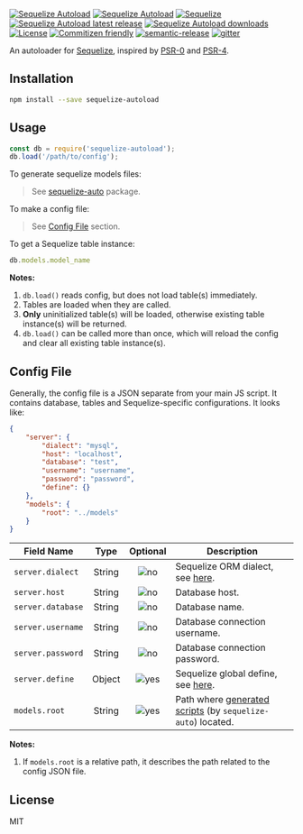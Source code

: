 [![][badge-version-npm]][npm-sequelize-autoload] [![][badge-version-node]][npm-sequelize-autoload] [![][badge-version-sequelize]][npm-sequelize] [![][badge-github-release]][github-sequelize-autoload-release] [![][badge-downloads-npm-month]][npm-sequelize-autoload] [![][badge-license]][npm-sequelize-autoload] [![][badge-commitizen-friendly]][github-commitizen] [![][badge-semantic-release]][github-semantic-release] [![][badge-gitter]][gitter]

An autoloader for [Sequelize][github-sequelize], inspired by [PSR-0][psr-0] and [PSR-4][psr-4].

## Installation
```bash
npm install --save sequelize-autoload
```

## Usage
```javascript
const db = require('sequelize-autoload');
db.load('/path/to/config');
```

To generate sequelize models files:
> See [sequelize-auto][npm-sequelize-auto] package.

To make a config file:
> See [Config File](#config-file) section.

To get a Sequelize table instance:
```javascript
db.models.model_name
```

**Notes:**

1. `db.load()` reads config, but does not load table(s) immediately.
2. Tables are loaded when they are called.
3. **Only** uninitialized table(s) will be loaded, otherwise existing table instance(s) will be returned.
4. `db.load()` can be called more than once, which will reload the config and clear all existing table instance(s).

## Config File
Generally, the config file is a JSON separate from your main JS script. It contains database, tables and Sequelize-specific configurations. It looks like:
```json
{
    "server": {
        "dialect": "mysql",
        "host": "localhost",
        "database": "test",
        "username": "username",
        "password": "password",
        "define": {}
    },
    "models": {
        "root": "../models"
    }
}
```

| Field Name        | Type   | Optional         | Description                                                           |
|-------------------|:------:|:----------------:|-----------------------------------------------------------------------|
| `server.dialect`  | String | ![no][icon-no]   | Sequelize ORM dialect, see [here][doc-sequelize-example-usage].       |
| `server.host`     | String | ![no][icon-no]   | Database host.                                                        |
| `server.database` | String | ![no][icon-no]   | Database name.                                                        |
| `server.username` | String | ![no][icon-no]   | Database connection username.                                         |
| `server.password` | String | ![no][icon-no]   | Database connection password.                                         |
| `server.define`   | Object | ![yes][icon-yes] | Sequelize global define, see [here][doc-sequelize-options].           |
| `models.root`     | String | ![yes][icon-yes] | Path where [generated scripts](#usage) (by `sequelize-auto`) located. |

**Notes:**
1. If `models.root` is a relative path, it describes the path related to the config JSON file.

## License
MIT

[badge-version-npm]: https://img.shields.io/npm/v/sequelize-autoload.svg "Sequelize Autoload"
[badge-version-node]: https://img.shields.io/node/v/sequelize-autoload.svg "Sequelize Autoload"
[badge-version-sequelize]: https://img.shields.io/badge/Sequelize-%3E%3D4.0.0-orange.svg "Sequelize"
[badge-downloads-npm-month]: https://img.shields.io/npm/dm/sequelize-autoload.svg "Sequelize Autoload downloads"
[badge-github-release]: https://img.shields.io/github/release/boxsnake-nodejs/sequelize-autoload.svg "Sequelize Autoload latest release"
[badge-license]: https://img.shields.io/npm/l/sequelize-autoload.svg "License"
[badge-commitizen-friendly]: https://img.shields.io/badge/commitizen-friendly-brightgreen.svg "Commitizen friendly"
[badge-semantic-release]: https://img.shields.io/badge/%20%20%F0%9F%93%A6%F0%9F%9A%80-semantic--release-e10079.svg "semantic-release"
[badge-gitter]: https://img.shields.io/gitter/room/nwjs/nw.js.svg?logo=gitter-white "gitter"

[icon-yes]: https://raw.githubusercontent.com/boxsnake-nodejs/sequelize-autoload/master/images/icon-yes.png
[icon-no]: https://raw.githubusercontent.com/boxsnake-nodejs/sequelize-autoload/master/images/icon-no.png

[psr-0]: https://www.php-fig.org/psr/psr-0/ "PSR 0: Autoloading Standard"
[psr-4]: https://www.php-fig.org/psr/psr-4/ "PSR 4: Autoloader"
[github-sequelize]: https://github.com/sequelize/sequelize "Sequelize"
[github-sequelize-autoload-release]: https://github.com/boxsnake-nodejs/sequelize-autoload/releases/latest "Sequelize-autoload Release"
[github-commitizen]: http://commitizen.github.io/cz-cli/ "Commitizen friendly"
[github-semantic-release]: https://github.com/semantic-release/semantic-release "Semantic Release"
[github-semantic-release-node-version-requirement]: https://github.com/semantic-release/semantic-release/blob/caribou/docs/support/node-version.md#node-version-requirement "Semantic Release - Node version requirement"
[npm-sequelize]: https://www.npmjs.com/package/sequelize "Sequelize"
[npm-sequelize-auto]: https://www.npmjs.com/package/sequelize-auto "Sequelize-auto"
[npm-sequelize-autoload]: https://www.npmjs.com/package/sequelize-autoload "Sequelize-autoload"
[doc-sequelize-example-usage]: http://docs.sequelizejs.com/#example-usage "Sequelize - Example Usage"
[doc-sequelize-options]: http://docs.sequelizejs.com/manual/installation/usage.html#options "Sequelize - Options"
[gitter]: https://gitter.im/boxsnake/sequelize-autoload?utm_source=share-link&utm_medium=link&utm_campaign=share-link "Gitter - boxsnake/sequelize-autoload"
